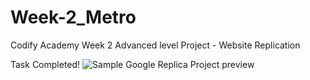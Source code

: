 # Week-2_Metro
Codify Academy Week 2 Advanced level Project - Website Replication

Task Completed!
![Sample Google Replica Project preview](https://arianzargaran.github.io/week-2_Metro/styling/preview.png)
